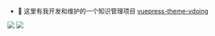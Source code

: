 - 🔭 这里有我开发和维护的一个知识管理项目 [vuepress-theme-vdoing](https://github.com/xugaoyi/vuepress-theme-vdoing)

![](https://github-readme-stats.vercel.app/api?username=xugaoyi&count_private=true&show_icons=true&icon_color=0366d6&text_color=24292e&bg_color=ffffff&hide_title=true)
![](https://github-readme-stats.vercel.app/api/top-langs/?username=xugaoyi&layout=compact)



<!--

Here are some ideas to get you started:

- 🔭 I’m currently working on ...
- 🌱 I’m currently learning ...
- 👯 I’m looking to collaborate on ...
- 🤔 I’m looking for help with ...
- 💬 Ask me about ...
- 📫 How to reach me: ...
- 😄 Pronouns: ...

-->
